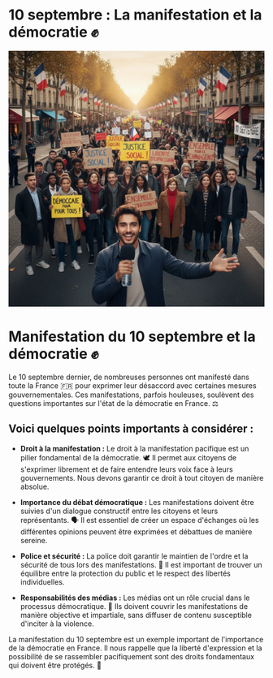 
# 10 septembre : La manifestation et la démocratie ✊ 


![Image](Manifestation_10_septembre_et_democratie_1757929909124.webp)

 
 
   <title>Manifestation du 10 septembre et démocratie 🇫🇷</title> 
 
 

  <h1>Manifestation du 10 septembre et la démocratie ✊ </h1>

  <p>Le 10 septembre dernier, de nombreuses personnes ont manifesté dans toute la France 🇫🇷 pour exprimer leur désaccord avec certaines mesures gouvernementales. Ces manifestations, parfois houleuses, soulèvent des questions importantes sur l'état de la démocratie en France. ⚖️</p>

 <h2>Voici quelques points importants à considérer :</h2>
 <ul>
  <li>
   <p><strong>Droit à la manifestation :</strong> Le droit à la manifestation pacifique est un pilier fondamental de la démocratie. 🕊️ Il permet aux citoyens de s'exprimer librement et de faire entendre leurs voix face à leurs gouvernements. Nous devons garantir ce droit à tout citoyen de manière absolue. </p>
  </li>
  <li>
   <p><strong>Importance du débat démocratique :</strong> Les manifestations doivent être suivies d'un dialogue constructif entre les citoyens et leurs représentants. 🗣️ Il est essentiel de créer un espace d'échanges où les différentes opinions peuvent être exprimées et débattues de manière sereine. </p>
  </li>
  <li>
   <p><strong>Police et sécurité :</strong> La police doit garantir le maintien de l'ordre et la sécurité de tous lors des manifestations. 🚓 Il est important de trouver un équilibre entre la protection du public et le respect des libertés individuelles. </p>
  </li>
  <li>
   <p><strong>Responsabilités des médias :</strong> Les médias ont un rôle crucial dans le processus démocratique. 📰  Ils doivent couvrir les manifestations de manière objective et impartiale, sans diffuser de contenu susceptible d'inciter à la violence. </p>
  </li>
 </ul>

 <p>La manifestation du 10 septembre est un exemple important de l'importance de la démocratie en France.  Il nous rappelle que la liberté d'expression et la possibilité de se rassembler pacifiquement sont des droits fondamentaux qui doivent être protégés. 🔱</p>


 




        